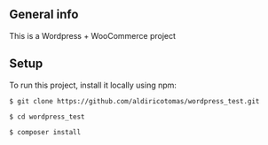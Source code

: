 ## General info
This is a Wordpress + WooCommerce project 
	
## Setup
To run this project, install it locally using npm:

```
$ git clone https://github.com/aldiricotomas/wordpress_test.git

$ cd wordpress_test

$ composer install

```

